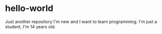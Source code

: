 # hello-world
Just another repository 
I'm new and I want to learn programming.
I'm just a student, I'm 14 years old.
